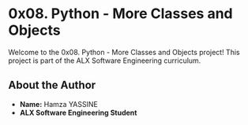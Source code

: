 # 0x08. Python - More Classes and Objects

Welcome to the 0x08. Python - More Classes and Objects project! This project is part of the ALX Software Engineering curriculum.

## About the Author
- **Name:** Hamza YASSINE
- **ALX Software Engineering Student** 
